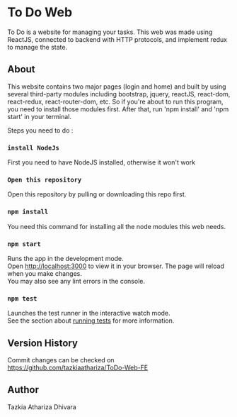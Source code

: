 # To Do Web

To Do is a website for managing your tasks. This web was made using ReactJS, connected to backend with HTTP protocols, and implement redux to manage the state. 

## About 
This website contains two major pages (login and home) and built by using several third-party modules including bootstrap, jquery, reactJS, react-dom, react-redux, react-router-dom, etc. So if you're about to run this program, you need to install those modules first. After that, run 'npm install' and 'npm start' in your terminal. 

Steps you need to do :
### `install NodeJs`
First you need to have NodeJS installed, otherwise it won't work

### `Open this repository`
Open this repository by pulling or downloading this repo first.

### `npm install`
You need this command for installing all the node modules this web needs.

### `npm start`
Runs the app in the development mode.\
Open [http://localhost:3000](http://localhost:3000) to view it in your browser.
The page will reload when you make changes.\
You may also see any lint errors in the console.

### `npm test`
Launches the test runner in the interactive watch mode.\
See the section about [running tests](https://facebook.github.io/create-react-app/docs/running-tests) for more information.

## Version History
Commit changes can be checked on https://github.com/tazkiaathariza/ToDo-Web-FE

## Author
Tazkia Athariza Dhivara


